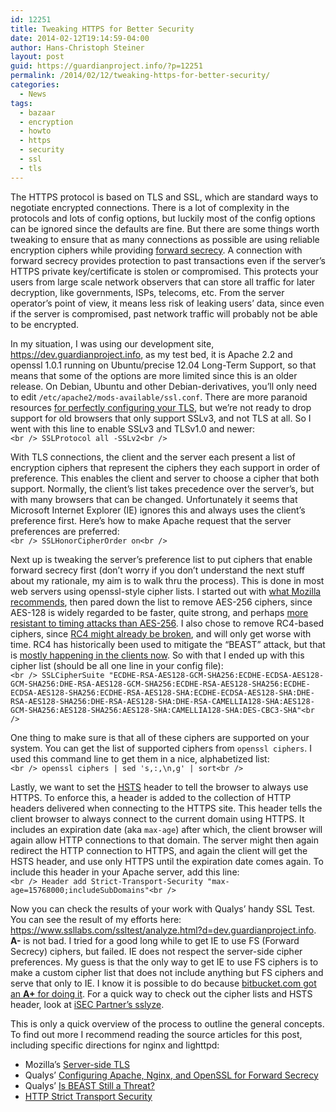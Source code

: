 ```yaml
---
id: 12251
title: Tweaking HTTPS for Better Security
date: 2014-02-12T19:14:59-04:00
author: Hans-Christoph Steiner
layout: post
guid: https://guardianproject.info/?p=12251
permalink: /2014/02/12/tweaking-https-for-better-security/
categories:
  - News
tags:
  - bazaar
  - encryption
  - howto
  - https
  - security
  - ssl
  - tls
---
```

The HTTPS protocol is based on TLS and SSL, which are standard ways to negotiate encrypted connections. There is a lot of complexity in the protocols and lots of config options, but luckily most of the config options can be ignored since the defaults are fine. But there are some things worth tweaking to ensure that as many connections as possible are using reliable encryption ciphers while providing [forward secrecy](https://en.wikipedia.org/wiki/Forward_secrecy). A connection with forward secrecy provides protection to past transactions even if the server’s HTTPS private key/certificate is stolen or compromised. This protects your users from large scale network observers that can store all traffic for later decryption, like governments, ISPs, telecoms, etc. From the server operator’s point of view, it means less risk of leaking users’ data, since even if the server is compromised, past network traffic will probably not be able to be encrypted.

In my situation, I was using our development site, <a href="https://dev.guardianproject.info" target="_blank">https://dev.guardianproject.info</a>, as my test bed, it is Apache 2.2 and openssl 1.0.1 running on Ubuntu/precise 12.04 Long-Term Support, so that means that some of the options are more limited since this is an older release. On Debian, Ubuntu and other Debian-derivatives, you’ll only need to edit `/etc/apache2/mods-available/ssl.conf`. There are more paranoid resources <a href="https://community.qualys.com/blogs/securitylabs/2013/08/05/configuring-apache-nginx-and-openssl-for-forward-secrecy" target="_blank">for perfectly configuring your TLS</a>, but we’re not ready to drop support for old browsers that only support SSLv3, and not TLS at all. So I went with this line to enable SSLv3 and TLSv1.0 and newer:  
`<br />
SSLProtocol all -SSLv2<br />
` 

With TLS connections, the client and the server each present a list of encryption ciphers that represent the ciphers they each support in order of preference. This enables the client and server to choose a cipher that both support. Normally, the client’s list takes precedence over the server’s, but with many browsers that can be changed. Unfortunately it seems that Microsoft Internet Explorer (IE) ignores this and always uses the client’s preference first. Here’s how to make Apache request that the server preferences are preferred:  
`<br />
SSLHonorCipherOrder on<br />
` 

Next up is tweaking the server’s preference list to put ciphers that enable forward secrecy first (don’t worry if you don’t understand the next stuff about my rationale, my aim is to walk thru the process). This is done in most web servers using openssl-style cipher lists. I started out with <a href="https://wiki.mozilla.org/Security/Server_Side_TLS" target="_blank">what Mozilla recommends</a>, then pared down the list to remove AES-256 ciphers, since AES-128 is widely regarded to be faster, quite strong, and perhaps <a href="https://wiki.mozilla.org/Security/Server_Side_TLS#Prioritization_logic" target="_blank">more resistant to timing attacks than AES-256</a>. I also chose to remove RC4-based ciphers, since <a href="https://wiki.mozilla.org/Security/Server_Side_TLS#RC4_weaknesses" target="_blank">RC4 might already be broken</a>, and will only get worse with time. RC4 has historically been used to mitigate the “BEAST” attack, but that is <a href="https://community.qualys.com/blogs/securitylabs/2013/09/10/is-beast-still-a-threat" target="_blank">mostly happening in the clients now</a>. So with that I ended up with this cipher list (should be all one line in your config file):  
`<br />
SSLCipherSuite "ECDHE-RSA-AES128-GCM-SHA256:ECDHE-ECDSA-AES128-GCM-SHA256:DHE-RSA-AES128-GCM-SHA256:ECDHE-RSA-AES128-SHA256:ECDHE-ECDSA-AES128-SHA256:ECDHE-RSA-AES128-SHA:ECDHE-ECDSA-AES128-SHA:DHE-RSA-AES128-SHA256:DHE-RSA-AES128-SHA:DHE-RSA-CAMELLIA128-SHA:AES128-GCM-SHA256:AES128-SHA256:AES128-SHA:CAMELLIA128-SHA:DES-CBC3-SHA"<br />
` 

One thing to make sure is that all of these ciphers are supported on your system. You can get the list of supported ciphers from `openssl ciphers`. I used this command line to get them in a nice, alphabetized list:  
`<br />
openssl ciphers | sed 's,:,\n,g' | sort<br />
` 

Lastly, we want to set the <a href="https://www.owasp.org/index.php/HTTP_Strict_Transport_Security" target="_blank">HSTS</a> header to tell the browser to always use HTTPS. To enforce this, a header is added to the collection of HTTP headers delivered when connecting to the HTTPS site. This header tells the client browser to always connect to the current domain using HTTPS. It includes an expiration date (aka `max-age`) after which, the client browser will again allow HTTP connections to that domain. The server might then again redirect the HTTP connection to HTTPS, and again the client will get the HSTS header, and use only HTTPS until the expiration date comes again. To include this header in your Apache server, add this line:  
`<br />
Header add Strict-Transport-Security "max-age=15768000;includeSubDomains"<br />
` 

Now you can check the results of your work with Qualys’ handy SSL Test. You can see the result of my efforts here: <a href="https://www.ssllabs.com/ssltest/analyze.html?d=dev.guardianproject.info" target="_blank">https://www.ssllabs.com/ssltest/analyze.html?d=dev.guardianproject.info</a>. **A-** is not bad. I tried for a good long while to get IE to use FS (Forward Secrecy) ciphers, but failed. IE does not respect the server-side cipher preferences. My guess is that the only way to get IE to use FS ciphers is to make a custom cipher list that does not include anything but FS ciphers and serve that only to IE. I know it is possible to do because <a href="https://www.ssllabs.com/ssltest/analyze.html?d=bitbucket.com&s=131.103.20.172" target="_blank">bitbucket.com got an <strong>A+</strong> for doing it</a>. For a quick way to check out the cipher lists and HSTS header, look at <a href="https://github.com/iSECPartners/sslyze" target="_blank">iSEC Partner’s sslyze</a>.

This is only a quick overview of the process to outline the general concepts. To find out more I recommend reading the source articles for this post, including specific directions for nginx and lighttpd:

  * Mozilla’s <a href="https://wiki.mozilla.org/Security/Server_Side_TLS" target="_blank">Server-side TLS</a>
  * Qualys’ <a href="https://community.qualys.com/blogs/securitylabs/2013/08/05/configuring-apache-nginx-and-openssl-for-forward-secrecy" target="_blank">Configuring Apache, Nginx, and OpenSSL for Forward Secrecy</a>
  * Qualys’ <a href="https://community.qualys.com/blogs/securitylabs/2013/09/10/is-beast-still-a-threat" target="_blank">Is BEAST Still a Threat?</a>
  * <a href="https://www.owasp.org/index.php/HTTP_Strict_Transport_Security" target="_blank">HTTP Strict Transport Security</a>
